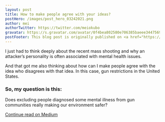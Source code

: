 ```yaml
---
layout: post
title: How to make people agree with your ideas?
postHero: /images/post_hero_03242021.png
author: mei
authorTwitter: https://twitter.com/meiokubo
gravatar: https://s.gravatar.com/avatar/0f4bea802580e706385baeee34475690?size=200
postFooter: This blog post is originally published on <a href="https://meiokubo.medium.com/how-to-make-people-agree-with-your-ideas-4f717d5d0779">Medium</a>
---
```


I just had to think deeply about the recent mass shooting and why an attacker’s personality is often associated with mental health issues.

And that got me also thinking about how can I make people agree with the idea who disagrees with that idea. In this case, gun restrictions in the United States.

### **So, my question is this:**
Does excluding people diagnosed some mental illness from gun communities really making our environment safer?

[Continue read on Medium](https://meiokubo.medium.com/how-to-make-people-agree-with-your-ideas-4f717d5d0779)

